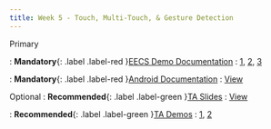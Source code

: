 ```yaml
---
title: Week 5 - Touch, Multi-Touch, & Gesture Detection
---
```


Primary

: **Mandatory**{: .label .label-red }[EECS Demo Documentation](https://yorku-ease.github.io/EECS4443-Demos/)
  : [1](https://yorku-ease.github.io/EECS4443-Demos/Demo_Scale/index.html), [2](https://yorku-ease.github.io/EECS4443-Demos/Demo_Touch/index.html), [3](https://yorku-ease.github.io/EECS4443-Demos/Demo_Multitouch/index.html)

: **Mandatory**{: .label .label-red }[Android Documentation](https://developer.android.com/develop/ui/views/touch-and-input/gestures/detector)
  : [View](https://developer.android.com/develop/ui/views/touch-and-input/gestures/detector)

Optional
: **Recommended**{: .label .label-green }[TA Slides](https://github.com/Shogz-Labs/EECS4443_W25_Assets/blob/main/ta_recitations/slides/Week%205%20-%20Touch%2C%20Multi-Touch%2C%20%26%20Gesture%20Detection.pdf)
  : [View](https://github.com/Shogz-Labs/EECS4443_W25_Assets/blob/main/ta_recitations/slides/Week%205%20-%20Touch%2C%20Multi-Touch%2C%20%26%20Gesture%20Detection.pdf) 

: **Recommended**{: .label .label-green }[TA Demos](https://github.com/Shogz-Labs/EECS4443_W25_Assets/tree/main/ta_recitations/demos)
  : [1](https://github.com/Shogz-Labs/EECS4443_W25_Assets/blob/main/ta_recitations/demos/DemoCountTouchEvents.zip), [2](https://github.com/Shogz-Labs/EECS4443_W25_Assets/blob/main/ta_recitations/demos/DemoGestures.zip)